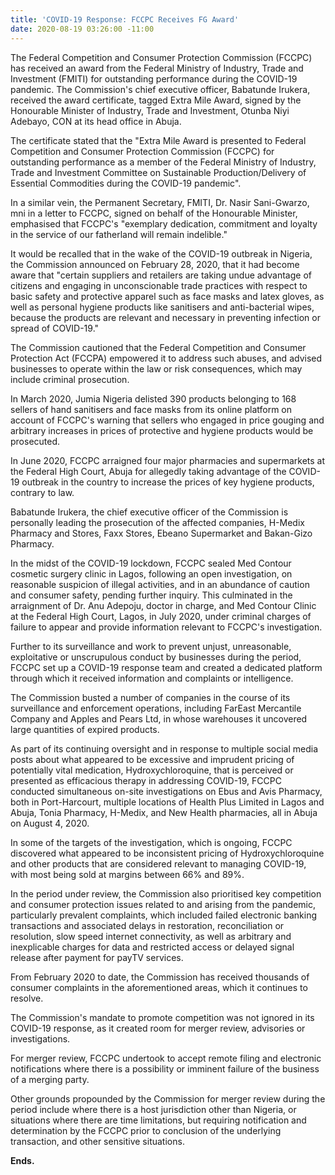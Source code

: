 ```yaml
---
title: 'COVID-19 Response: FCCPC Receives FG Award'
date: 2020-08-19 03:26:00 -11:00
---
```


The Federal Competition and Consumer Protection Commission (FCCPC) has received an award from the Federal Ministry of Industry, Trade and Investment (FMITI) for outstanding performance during the COVID-19 pandemic.
The Commission's chief executive officer, Babatunde Irukera, received the award certificate, tagged Extra Mile Award, signed by the Honourable Minister of Industry, Trade and Investment, Otunba Niyi Adebayo, CON at its head office in Abuja.


The certificate stated that the "Extra Mile Award is presented to Federal Competition and Consumer Protection Commission (FCCPC) for outstanding performance as a member of the Federal Ministry of Industry, Trade and Investment Committee on Sustainable Production/Delivery of Essential Commodities during the COVID-19 pandemic".


In a similar vein, the Permanent Secretary, FMITI, Dr. Nasir Sani-Gwarzo, mni in a letter to FCCPC, signed on behalf of the Honourable Minister, emphasised that  FCCPC's "exemplary dedication, commitment and loyalty in the service of our fatherland will remain indelible."


It would be recalled that in the wake of the COVID-19 outbreak in Nigeria,  the Commission announced on February 28, 2020, that it had become aware that "certain suppliers and retailers are taking undue advantage of citizens and engaging in unconscionable trade practices with respect to basic safety and protective apparel such as face masks and latex gloves, as well as personal hygiene products like sanitisers and anti-bacterial wipes, because the products are relevant and necessary in preventing infection or spread of COVID-19."

The Commission cautioned that the Federal Competition and Consumer Protection Act (FCCPA) empowered it to address such abuses, and advised businesses to operate within the law or risk consequences, which may include criminal prosecution.


In March 2020, Jumia Nigeria delisted 390 products belonging to 168 sellers of hand sanitisers and face masks from its online platform on account of FCCPC's warning that sellers who engaged in price gouging and arbitrary increases in prices of protective and hygiene products would be prosecuted.


In June 2020, FCCPC arraigned four major pharmacies and supermarkets at the Federal High Court, Abuja for allegedly taking advantage of the COVID-19 outbreak in the country to increase the prices of key hygiene products, contrary to law. 

Babatunde Irukera, the chief executive officer of the Commission is personally leading the prosecution of the affected companies, H-Medix Pharmacy and Stores, Faxx Stores, Ebeano Supermarket and Bakan-Gizo Pharmacy.


In the midst of the COVID-19 lockdown, FCCPC sealed Med Contour cosmetic surgery clinic in Lagos, following an open investigation, on reasonable suspicion of illegal activities, and in an abundance of caution and consumer safety,  pending further inquiry. This culminated in the arraignment of Dr. Anu Adepoju, doctor in charge, and Med Contour Clinic at the Federal High Court, Lagos, in July 2020, under criminal charges of failure to appear and provide information relevant to FCCPC's investigation. 


Further to its surveillance and work to prevent unjust, unreasonable, exploitative or unscrupulous conduct by businesses during the period, FCCPC set up a COVID-19 response team and created a dedicated platform through which it received information and complaints or intelligence.


The Commission busted a number of companies in the course of its surveillance and enforcement operations, including FarEast Mercantile Company and Apples and Pears Ltd, in whose warehouses it uncovered large quantities of expired products.


As part of its continuing oversight and in response to multiple social media posts about what appeared to be excessive and imprudent pricing of potentially vital medication, Hydroxychloroquine, that is perceived or presented as efficacious therapy in addressing COVID-19, FCCPC conducted simultaneous on-site investigations on Ebus and Avis Pharmacy, both in Port-Harcourt, multiple locations of Health Plus Limited in Lagos and Abuja, Tonia Pharmacy, H-Medix, and New Health pharmacies, all in Abuja on August 4, 2020. 

In some of the targets of the investigation, which is ongoing, FCCPC discovered what appeared to be inconsistent pricing of Hydroxychloroquine and other products that are considered relevant to managing COVID-19, with most being sold at margins between 66% and 89%. 

In the period under review, the Commission also prioritised key competition and consumer protection  issues related to and arising from the pandemic, particularly prevalent complaints, which included failed electronic banking transactions and associated delays in restoration, reconciliation or resolution, slow speed internet connectivity, as well as arbitrary and inexplicable charges for data and restricted access or delayed signal release after payment for payTV services.


From February 2020 to date, the Commission has received thousands of consumer complaints in the aforementioned areas, which it continues to resolve. 

The Commission's mandate to promote competition was not ignored in its COVID-19 response, as it created room for merger review, advisories or investigations.


For merger review, FCCPC undertook to accept remote filing and electronic notifications where there is a possibility or imminent failure of the business of a merging party. 


Other grounds propounded by the Commission for merger review during the period include where there is a host jurisdiction other than Nigeria, or situations where there are time limitations, but requiring notification and determination by the FCCPC prior to conclusion of the underlying transaction, and other sensitive situations.


**Ends.**

